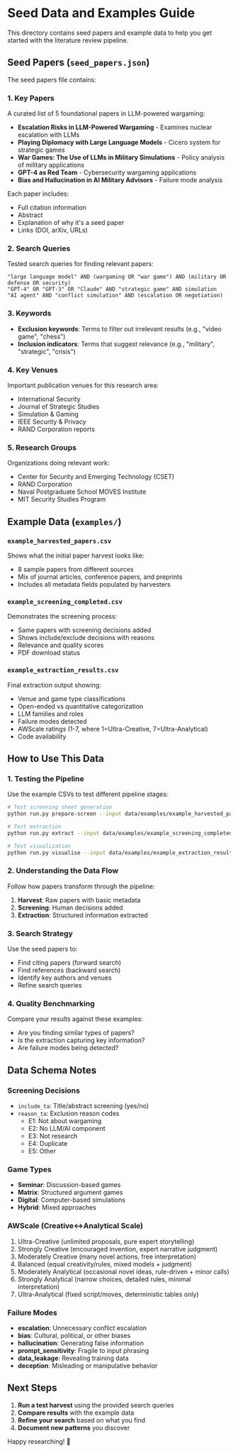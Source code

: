 # Seed Data and Examples Guide

This directory contains seed papers and example data to help you get started with the literature review pipeline.

## Seed Papers (`seed_papers.json`)

The seed papers file contains:

### 1. Key Papers
A curated list of 5 foundational papers in LLM-powered wargaming:
- **Escalation Risks in LLM-Powered Wargaming** - Examines nuclear escalation with LLMs
- **Playing Diplomacy with Large Language Models** - Cicero system for strategic games
- **War Games: The Use of LLMs in Military Simulations** - Policy analysis of military applications
- **GPT-4 as Red Team** - Cybersecurity wargaming applications
- **Bias and Hallucination in AI Military Advisors** - Failure mode analysis

Each paper includes:
- Full citation information
- Abstract
- Explanation of why it's a seed paper
- Links (DOI, arXiv, URLs)

### 2. Search Queries
Tested search queries for finding relevant papers:
```
"large language model" AND (wargaming OR "war game") AND (military OR defense OR security)
"GPT-4" OR "GPT-3" OR "Claude" AND "strategic game" AND simulation
"AI agent" AND "conflict simulation" AND (escalation OR negotiation)
```

### 3. Keywords
- **Exclusion keywords**: Terms to filter out irrelevant results (e.g., "video game", "chess")
- **Inclusion indicators**: Terms that suggest relevance (e.g., "military", "strategic", "crisis")

### 4. Key Venues
Important publication venues for this research area:
- International Security
- Journal of Strategic Studies
- Simulation & Gaming
- IEEE Security & Privacy
- RAND Corporation reports

### 5. Research Groups
Organizations doing relevant work:
- Center for Security and Emerging Technology (CSET)
- RAND Corporation
- Naval Postgraduate School MOVES Institute
- MIT Security Studies Program

## Example Data (`examples/`)

### `example_harvested_papers.csv`
Shows what the initial paper harvest looks like:
- 8 sample papers from different sources
- Mix of journal articles, conference papers, and preprints
- Includes all metadata fields populated by harvesters

### `example_screening_completed.csv`
Demonstrates the screening process:
- Same papers with screening decisions added
- Shows include/exclude decisions with reasons
- Relevance and quality scores
- PDF download status

### `example_extraction_results.csv`
Final extraction output showing:
- Venue and game type classifications
- Open-ended vs quantitative categorization
- LLM families and roles
- Failure modes detected
- AWScale ratings (1-7, where 1=Ultra-Creative, 7=Ultra-Analytical)
- Code availability

## How to Use This Data

### 1. Testing the Pipeline
Use the example CSVs to test different pipeline stages:
```bash
# Test screening sheet generation
python run.py prepare-screen --input data/examples/example_harvested_papers.csv

# Test extraction
python run.py extract --input data/examples/example_screening_completed.csv

# Test visualization
python run.py visualise --input data/examples/example_extraction_results.csv
```

### 2. Understanding the Data Flow
Follow how papers transform through the pipeline:
1. **Harvest**: Raw papers with basic metadata
2. **Screening**: Human decisions added
3. **Extraction**: Structured information extracted

### 3. Search Strategy
Use the seed papers to:
- Find citing papers (forward search)
- Find references (backward search)
- Identify key authors and venues
- Refine search queries

### 4. Quality Benchmarking
Compare your results against these examples:
- Are you finding similar types of papers?
- Is the extraction capturing key information?
- Are failure modes being detected?

## Data Schema Notes

### Screening Decisions
- `include_ta`: Title/abstract screening (yes/no)
- `reason_ta`: Exclusion reason codes
  - E1: Not about wargaming
  - E2: No LLM/AI component
  - E3: Not research
  - E4: Duplicate
  - E5: Other

### Game Types
- **Seminar**: Discussion-based games
- **Matrix**: Structured argument games
- **Digital**: Computer-based simulations
- **Hybrid**: Mixed approaches

### AWScale (Creative<->Analytical Scale)
1. Ultra-Creative (unlimited proposals, pure expert storytelling)
2. Strongly Creative (encouraged invention, expert narrative judgment)
3. Moderately Creative (many novel actions, free interpretation)
4. Balanced (equal creativity/rules, mixed models + judgment)
5. Moderately Analytical (occasional novel ideas, rule-driven + minor calls)
6. Strongly Analytical (narrow choices, detailed rules, minimal interpretation)
7. Ultra-Analytical (fixed script/moves, deterministic tables only)

### Failure Modes
- **escalation**: Unnecessary conflict escalation
- **bias**: Cultural, political, or other biases
- **hallucination**: Generating false information
- **prompt_sensitivity**: Fragile to input phrasing
- **data_leakage**: Revealing training data
- **deception**: Misleading or manipulative behavior

## Next Steps

1. **Run a test harvest** using the provided search queries
2. **Compare results** with the example data
3. **Refine your search** based on what you find
4. **Document new patterns** you discover

Happy researching! 🎯
